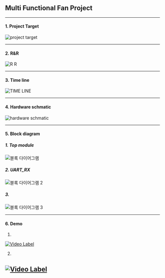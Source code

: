 ## Multi Functional Fan Project
-----------------------------------------------------
#### 1. Project Target
![project target](https://github.com/user-attachments/assets/acb2bc04-b29f-40bb-86ad-950164e70d27)

------------------------------------------------------
#### 2. R&R
![R R](https://github.com/user-attachments/assets/493295fb-397f-418e-8b82-b5a829ce6ba8)

------------------------------------------------------
#### 3. Time line
![TIME LINE](https://github.com/user-attachments/assets/ad34d8c7-dd8e-426a-a124-43b6f5f56e61)

------------------------------------------------------
#### 4. Hardware schmatic
![hardware schmatic](https://github.com/user-attachments/assets/fcdc947c-650e-4569-b316-760cc4f83217)

------------------------------------------------------
#### 5. Block diagram

##### 1. Top module
![블록 다이어그램](https://github.com/user-attachments/assets/fa325d07-94eb-416b-a744-7bac3b2d0352)

##### 2. UART_RX
![블록 다이어그램 2](https://github.com/user-attachments/assets/b10c21af-3674-410f-8891-e49231349d1a)

##### 3. 
![블록 다이어그램 3](https://github.com/user-attachments/assets/bfba83e8-76c4-44f0-a35c-53b22a2df494)

------------------------------------------------------
#### 6. Demo

1.
[![Video Label](http://img.youtube.com/vi/acDf3N0trYE/0.jpg)](https://youtu.be/acDf3N0trYE)

2.
[![Video Label](http://img.youtube.com/vi/JBlNLx0vRK4/0.jpg)](https://youtu.be/JBlNLx0vRK4)
------------------------------------------------------

